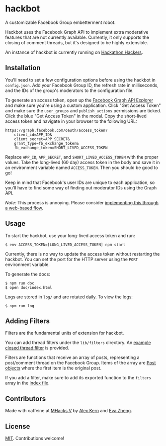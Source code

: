# hackbot

A customizable Facebook Group embetterment robot.

Hackbot uses the Facebook Graph API to implement extra moderative features that are not currently available. Currently, it only supports the closing of comment threads, but it's designed to be highly extensible.

An instance of hackbot is currently running on [Hackathon Hackers][hh].

[hh]: http://hh.gd

## Installation

You'll need to set a few configuration options before using the hackbot in
`config.json`. Add your Facebook Group ID, the refresh rate in milliseconds,
and the IDs of the group's moderators to the configuration file.

To generate an access token, open up the [Facebook Graph API
Explorer][explorer] and make sure you're using a custom application. Click "Get
Access Token" and make sure the `user_groups` and `publish_actions` permissions
are ticked. Click the blue "Get Access Token" in the modal. Copy the
short-lived access token and navigate in your browser to the following URL:

    https://graph.facebook.com/oauth/access_token?
        client_id=APP_ID&
        client_secret=APP_SECRET&
        grant_type=fb_exchange_token&
        fb_exchange_token=SHORT_LIVED_ACCESS_TOKEN

Replace `APP_ID`, `APP_SECRET`, and `SHORT_LIVED_ACCESS_TOKEN` with the proper
values. Take the long-lived (60 day) access token in the body and save it in an
environment variable named `ACCESS_TOKEN`. Then you should be good to go!

Keep in mind that Facebook's user IDs are unique to each application, so you'll
have to find some way of finding out moderator IDs using the Graph API.

*Note:* This process is annoying. Please consider [implementing this through a
web-based flow][oauth-issue].

[explorer]: https://developers.facebook.com/tools/explorer/
[oauth-issue]: https://github.com/kern/hackbot/issues/6

## Usage

To start the hackbot, use your long-lived access token and run:

    $ env ACCESS_TOKEN=[LONG_LIVED_ACCESS_TOKEN] npm start

Currently, there is no way to update the access token without restarting the
hackbot. You can set the port for the HTTP server using the `PORT` environment
variable.

To generate the docs:

    $ npm run doc
    $ open doc/index.html

Logs are stored in `log/` and are rotated daily. To view the logs:

    $ npm run log

## Adding Filters

Filters are the fundamental units of extension for hackbot.

You can add thread filters under the `lib/filters` directory. An [example
closed thread filter][closed-file] is provided.

Filters are functions that receive an array of posts, representing a
post/comment thread on the Facebook Group. Items of the array are [Post
objects][post-file] where the first item is the original post.

If you add a filter, make sure to add its exported function to the `filters`
array in the [index file][index-file].

[closed-file]: https://github.com/kern/hackbot/blob/master/lib/filters/closed.js
[post-file]: https://github.com/kern/hackbot/blob/master/lib/Post.js
[index-file]: https://github.com/kern/hackbot/blob/master/lib/index.js

## Contributors

Made with caffeine at [MHacks V][mhacks] by [Alex Kern][kern-twitter] and [Eva
Zheng][eva-twitter].

[mhacks]: http://mhacks.org
[kern-twitter]: https://twitter.com/KernCanCode
[eva-twitter]: https://twitter.com/evadoraz

## License

[MIT][license]. Contributions welcome!

[license]: https://github.com/kern/hackbot/blob/master/LICENSE
